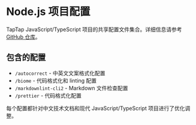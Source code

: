 # Node.js 项目配置

TapTap JavaScript/TypeScript 项目的共享配置文件集合。详细信息请参考 [GitHub 仓库](https://github.com/taptap/shared-configs)。

## 包含的配置

- `/autocorrect` - 中英文文案格式化配置
- `/biome` - 代码格式化和 linting 配置
- `/markdownlint-cli2` - Markdown 文件检查配置
- `/prettier` - 代码格式化配置

每个配置都针对中文技术文档和现代 JavaScript/TypeScript 项目进行了优化调整。
